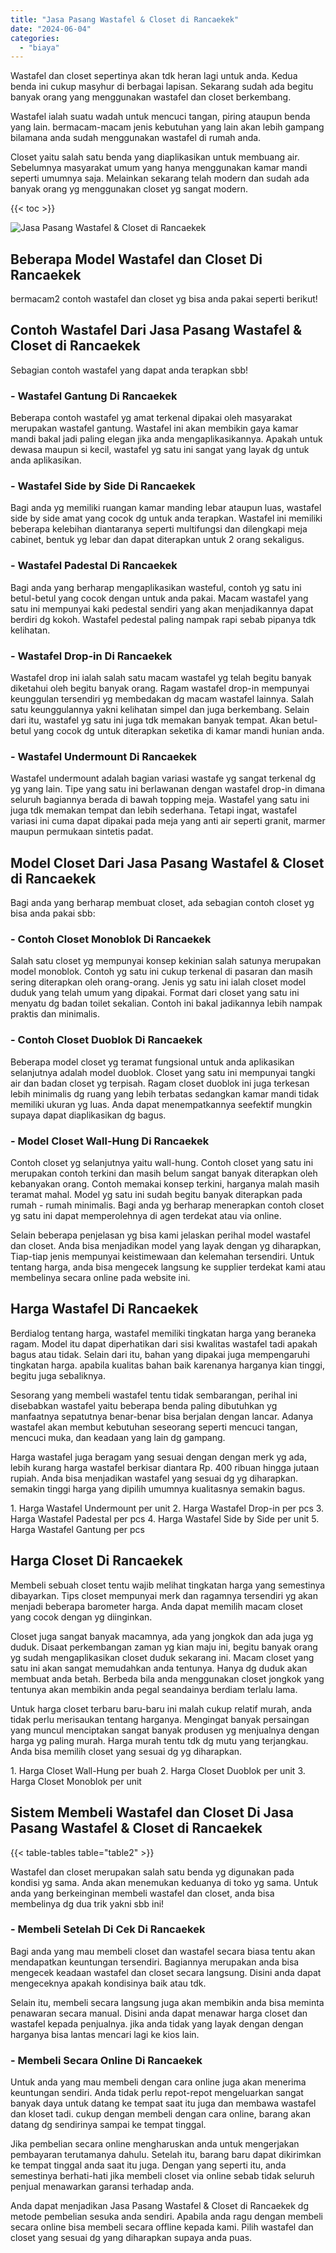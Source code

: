 ```yaml
---
title: "Jasa Pasang Wastafel & Closet di Rancaekek"
date: "2024-06-04"
categories: 
  - "biaya"
---
```


Wastafel dan closet sepertinya akan tdk heran lagi untuk anda. Kedua benda ini cukup masyhur di berbagai lapisan. Sekarang sudah ada begitu banyak orang yang menggunakan wastafel dan closet berkembang.

Wastafel ialah suatu wadah untuk mencuci tangan, piring ataupun benda yang lain. bermacam-macam jenis kebutuhan yang lain akan lebih gampang bilamana anda sudah menggunakan wastafel di rumah anda.

Closet yaitu salah satu benda yang diaplikasikan untuk membuang air. Sebelumnya masyarakat umum yang hanya menggunakan kamar mandi seperti umumnya saja. Melainkan sekarang telah modern dan sudah ada banyak orang yg menggunakan closet yg sangat modern.

{{< toc >}}

![Jasa Pasang Wastafel & Closet di Rancaekek](/images/wastafel-closet-murah53.png)

## Beberapa Model Wastafel dan Closet Di Rancaekek

bermacam2 contoh wastafel dan closet yg bisa anda pakai seperti berikut!

## Contoh Wastafel Dari Jasa Pasang Wastafel & Closet di Rancaekek

Sebagian contoh wastafel yang dapat anda terapkan sbb!

### \- Wastafel Gantung Di Rancaekek

Beberapa contoh wastafel yg amat terkenal dipakai oleh masyarakat merupakan wastafel gantung. Wastafel ini akan membikin gaya kamar mandi bakal jadi paling elegan jika anda mengaplikasikannya. Apakah untuk dewasa maupun si kecil, wastafel yg satu ini sangat yang layak dg untuk anda aplikasikan.

### \- Wastafel Side by Side Di Rancaekek

Bagi anda yg memiliki ruangan kamar manding lebar ataupun luas, wastafel side by side amat yang cocok dg untuk anda terapkan. Wastafel ini memiliki beberapa kelebihan diantaranya seperti multifungsi dan dilengkapi meja cabinet, bentuk yg lebar dan dapat diterapkan untuk 2 orang sekaligus.

### \- Wastafel Padestal Di Rancaekek

Bagi anda yang berharap mengaplikasikan wasteful, contoh yg satu ini betul-betul yang cocok dengan untuk anda pakai. Macam wastafel yang satu ini mempunyai kaki pedestal sendiri yang akan menjadikannya dapat berdiri dg kokoh. Wastafel pedestal paling nampak rapi sebab pipanya tdk kelihatan.

### \- Wastafel Drop-in Di Rancaekek

Wastafel drop ini ialah salah satu macam wastafel yg telah begitu banyak diketahui oleh begitu banyak orang. Ragam wastafel drop-in mempunyai keunggulan tersendiri yg membedakan dg macam wastafel lainnya. Salah satu keunggulannya yakni kelihatan simpel dan juga berkembang. Selain dari itu, wastafel yg satu ini juga tdk memakan banyak tempat. Akan betul-betul yang cocok dg untuk diterapkan seketika di kamar mandi hunian anda.

### \- Wastafel Undermount Di Rancaekek

Wastafel undermount adalah bagian variasi wastafe yg sangat terkenal dg yg yang lain. Tipe yang satu ini berlawanan dengan wastafel drop-in dimana seluruh bagiannya berada di bawah topping meja. Wastafel yang satu ini juga tdk memakan tempat dan lebih sederhana. Tetapi ingat, wastafel variasi ini cuma dapat dipakai pada meja yang anti air seperti granit, marmer maupun permukaan sintetis padat.

## Model Closet Dari Jasa Pasang Wastafel & Closet di Rancaekek

Bagi anda yang berharap membuat closet, ada sebagian contoh closet yg bisa anda pakai sbb:

### \- Contoh Closet Monoblok Di Rancaekek

Salah satu closet yg mempunyai konsep kekinian salah satunya merupakan model monoblok. Contoh yg satu ini cukup terkenal di pasaran dan masih sering diterapkan oleh orang-orang. Jenis yg satu ini ialah closet model duduk yang telah umum yang dipakai. Format dari closet yang satu ini menyatu dg badan toilet sekalian. Contoh ini bakal jadikannya lebih nampak praktis dan minimalis.

### \- Contoh Closet Duoblok Di Rancaekek

Beberapa model closet yg teramat fungsional untuk anda aplikasikan selanjutnya adalah model duoblok. Closet yang satu ini mempunyai tangki air dan badan closet yg terpisah. Ragam closet duoblok ini juga terkesan lebih minimalis dg ruang yang lebih terbatas sedangkan kamar mandi tidak memiliki ukuran yg luas. Anda dapat menempatkannya seefektif mungkin supaya dapat diaplikasikan dg bagus.

### \- Model Closet Wall-Hung Di Rancaekek

Contoh closet yg selanjutnya yaitu wall-hung. Contoh closet yang satu ini merupakan contoh terkini dan masih belum sangat banyak diterapkan oleh kebanyakan orang. Contoh memakai konsep terkini, harganya malah masih teramat mahal. Model yg satu ini sudah begitu banyak diterapkan pada rumah - rumah minimalis. Bagi anda yg berharap menerapkan contoh closet yg satu ini dapat memperolehnya di agen terdekat atau via online.

Selain beberapa penjelasan yg bisa kami jelaskan perihal model wastafel dan closet. Anda bisa menjadikan model yang layak dengan yg diharapkan, Tiap-tiap jenis mempunyai keistimewaan dan kelemahan tersendiri. Untuk tentang harga, anda bisa mengecek langsung ke supplier terdekat kami atau membelinya secara online pada website ini.

## Harga Wastafel Di Rancaekek

Berdialog tentang harga, wastafel memiliki tingkatan harga yang beraneka ragam. Model itu dapat diperhatikan dari sisi kwalitas wastafel tadi apakah bagus atau tidak. Selain dari itu, bahan yang dipakai juga mempengaruhi tingkatan harga. apabila kualitas bahan baik karenanya harganya kian tinggi, begitu juga sebaliknya.

Sesorang yang membeli wastafel tentu tidak sembarangan, perihal ini disebabkan wastafel yaitu beberapa benda paling dibutuhkan yg manfaatnya sepatutnya benar-benar bisa berjalan dengan lancar. Adanya wastafel akan membut kebutuhan seseorang seperti mencuci tangan, mencuci muka, dan keadaan yang lain dg gampang.

Harga wastafel juga beragam yang sesuai dengan dengan merk yg ada, lebih kurang harga wastafel berkisar diantara Rp. 400 ribuan hingga jutaan rupiah. Anda bisa menjadikan wastafel yang sesuai dg yg diharapkan. semakin tinggi harga yang dipilih umumnya kualitasnya semakin bagus.

1\. Harga Wastafel Undermount per unit 2. Harga Wastafel Drop-in per pcs 3. Harga Wastafel Padestal per pcs 4. Harga Wastafel Side by Side per unit 5. Harga Wastafel Gantung per pcs

## Harga Closet Di Rancaekek

Membeli sebuah closet tentu wajib melihat tingkatan harga yang semestinya dibayarkan. Tips closet mempunyai merk dan ragamnya tersendiri yg akan menjadi beberapa barometer harga. Anda dapat memilih macam closet yang cocok dengan yg diinginkan.

Closet juga sangat banyak macamnya, ada yang jongkok dan ada juga yg duduk. Disaat perkembangan zaman yg kian maju ini, begitu banyak orang yg sudah mengaplikasikan closet duduk sekarang ini. Macam closet yang satu ini akan sangat memudahkan anda tentunya. Hanya dg duduk akan membuat anda betah. Berbeda bila anda menggunakan closet jongkok yang tentunya akan membikin anda pegal seandainya berdiam terlalu lama.

Untuk harga closet terbaru baru-baru ini malah cukup relatif murah, anda tidak perlu merisaukan tentang harganya. Mengingat banyak persaingan yang muncul menciptakan sangat banyak produsen yg menjualnya dengan harga yg paling murah. Harga murah tentu tdk dg mutu yang terjangkau. Anda bisa memilih closet yang sesuai dg yg diharapkan.

1\. Harga Closet Wall-Hung per buah 2. Harga Closet Duoblok per unit 3. Harga Closet Monoblok per unit

## Sistem Membeli Wastafel dan Closet Di Jasa Pasang Wastafel & Closet di Rancaekek

{{< table-tables table="table2" >}}

Wastafel dan closet merupakan salah satu benda yg digunakan pada kondisi yg sama. Anda akan menemukan keduanya di toko yg sama. Untuk anda yang berkeinginan membeli wastafel dan closet, anda bisa membelinya dg dua trik yakni sbb ini!

### \- Membeli Setelah Di Cek Di Rancaekek

Bagi anda yang mau membeli closet dan wastafel secara biasa tentu akan mendapatkan keuntungan tersendiri. Bagiannya merupakan anda bisa mengecek keadaan wastafel dan closet secara langsung. Disini anda dapat mengeceknya apakah kondisinya baik atau tdk.

Selain itu, membeli secara langsung juga akan membikin anda bisa meminta penawaran secara manual. Disini anda dapat menawar harga closet dan wastafel kepada penjualnya. jika anda tidak yang layak dengan dengan harganya bisa lantas mencari lagi ke kios lain.

### \- Membeli Secara Online Di Rancaekek

Untuk anda yang mau membeli dengan cara online juga akan menerima keuntungan sendiri. Anda tidak perlu repot-repot mengeluarkan sangat banyak daya untuk datang ke tempat saat itu juga dan membawa wastafel dan kloset tadi. cukup dengan membeli dengan cara online, barang akan datang dg sendirinya sampai ke tempat tinggal.

Jika pembelian secara online mengharuskan anda untuk mengerjakan pembayaran terutamanya dahulu. Setelah itu, barang baru dapat dikirimkan ke tempat tinggal anda saat itu juga. Dengan yang seperti itu, anda semestinya berhati-hati jika membeli closet via online sebab tidak seluruh penjual menawarkan garansi terhadap anda.

Anda dapat menjadikan Jasa Pasang Wastafel & Closet di Rancaekek dg metode pembelian sesuka anda sendiri. Apabila anda ragu dengan membeli secara online bisa membeli secara offline kepada kami. Pilih wastafel dan closet yang sesuai dg yang diharapkan supaya anda puas.
